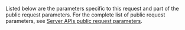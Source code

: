 Listed below are the parameters specific to this request and part of the public request parameters. For the complete list of public request parameters, see [Server APIs public request parameters](9781#2_1). 






